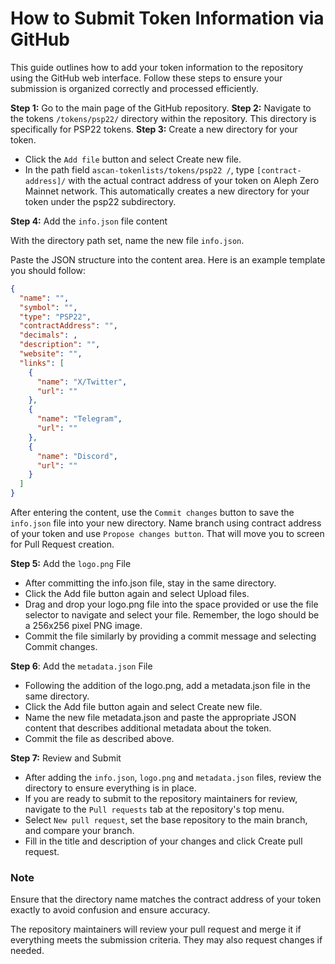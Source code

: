 
# How to Submit Token Information via GitHub

This guide outlines how to add your token information to the repository using the GitHub web interface. Follow these steps to ensure your submission is organized correctly and processed efficiently.

**Step 1:** Go to the main page of the GitHub repository.
**Step 2:** Navigate to the tokens `/tokens/psp22/` directory within the repository. This directory is specifically for PSP22 tokens.
**Step 3:** Create a new directory for your token.

- Click the `Add file` button and select Create new file.
- In the path field `ascan-tokenlists/tokens/psp22
/`, type `[contract-address]/` with the actual contract address of your token on Aleph Zero Mainnet network. This automatically creates a new directory for your token under the psp22 subdirectory.

**Step 4:** Add the `info.json` file content

With the directory path set, name the new file `info.json`.

Paste the JSON structure into the content area. Here is an example template you should follow:

```json
{
  "name": "",
  "symbol": "",
  "type": "PSP22",
  "contractAddress": "",
  "decimals": ,
  "description": "",
  "website": "",
  "links": [
    {
      "name": "X/Twitter",
      "url": ""
    },
    {
      "name": "Telegram",
      "url": ""
    },
    {
      "name": "Discord",
      "url": ""
    }
  ]
}
```

After entering the content, use the `Commit changes` button to save the `info.json` file into your new directory. Name branch using contract address of your token and use `Propose changes button`. That will move you to screen for Pull Request creation.

**Step 5:** Add the `logo.png` File

- After committing the info.json file, stay in the same directory.
- Click the Add file button again and select Upload files.
- Drag and drop your logo.png file into the space provided or use the file selector to navigate and select your file. Remember, the logo should be a 256x256 pixel PNG image.
- Commit the file similarly by providing a commit message and selecting Commit changes.

**Step 6**: Add the `metadata.json` File

- Following the addition of the logo.png, add a metadata.json file in the same directory.
- Click the Add file button again and select Create new file.
- Name the new file metadata.json and paste the appropriate JSON content that describes additional metadata about the token.
- Commit the file as described above.

**Step 7:** Review and Submit

- After adding the `info.json`, `logo.png` and `metadata.json` files, review the directory to ensure everything is in place.
- If you are ready to submit to the repository maintainers for review, navigate to the `Pull requests` tab at the repository's top menu.
- Select `New pull request`, set the base repository to the main branch, and compare your branch.
- Fill in the title and description of your changes and click Create pull request.

### Note
Ensure that the directory name matches the contract address of your token exactly to avoid confusion and ensure accuracy.

The repository maintainers will review your pull request and merge it if everything meets the submission criteria. They may also request changes if needed.
